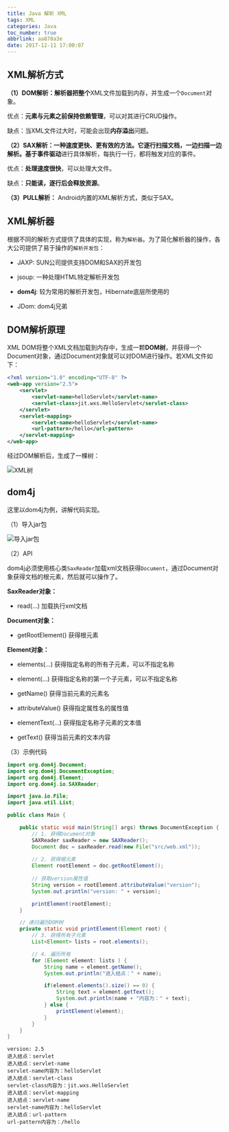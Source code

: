 ```yaml
---
title: Java 解析 XML
tags: XML
categories: Java
toc_number: true
abbrlink: aa870a3e
date: 2017-12-11 17:00:07
---
```


## XML解析方式

**（1）DOM解析：**解析器把**整个**XML文件加载到内存，并生成一个`Document`对象。

优点：**元素与元素之前保持依赖管理**，可以对其进行CRUD操作。

缺点：当XML文件过大时，可能会出现**内存溢出**问题。

**（2）SAX解析：**一种速度更快、更有效的方法。它逐行扫描文档，一边扫描一边解析。基于**事件驱动**进行具体解析，每执行一行，都将触发对应的事件。

优点：**处理速度很快**，可以处理大文件。

缺点：**只能读，逐行后会释放资源**。

**（3）PULL解析：** Android内置的XML解析方式，类似于SAX。

## XML解析器

根据不同的解析方式提供了具体的实现，称为`解析器`。为了简化解析器的操作，各大公司提供了易于操作的`解析开发包`：

- JAXP: SUN公司提供支持DOM和SAX的开发包

- jsoup: 一种处理HTML特定解析开发包

- **dom4j**: 较为常用的解析开发包，Hibernate底层所使用的

- JDom: dom4j兄弟

## DOM解析原理

XML DOM将整个XML文档加载到内存中，生成一颗**DOM树**，并获得一个Document对象，通过Document对象就可以对DOM进行操作。若XML文件如下：

```xml
<?xml version="1.0" encoding="UTF-8" ?>
<web-app version="2.5">
    <servlet>
        <servlet-name>helloServlet</servlet-name>
        <servlet-class>jit.wxs.HelloServlet</servlet-class>
    </servlet>
    <servlet-mapping>
        <servlet-name>helloServlet</servlet-name>
        <url-pattern>/hello</url-pattern>
    </servlet-mapping>
</web-app>
```

经过DOM解析后，生成了一棵树：

![XML树](https://cdn.jsdelivr.net/gh/jitwxs/cdn/blog/posts/201712/20171211161640833.png)

## dom4j

这里以dom4j为例，讲解代码实现。

（1）导入jar包

![导入jar包](https://cdn.jsdelivr.net/gh/jitwxs/cdn/blog/posts/201712/20171211162043978.png)

（2）API

dom4j必须使用核心类`SaxReader`加载xml文档获得`Document`，通过Document对象获得文档的根元素，然后就可以操作了。

**SaxReader对象：**

- read(...) 加载执行xml文档

**Document对象：**

- getRootElement() 获得根元素

**Element对象：**

- elements(...) 获得指定名称的所有子元素，可以不指定名称

- element(...) 获得指定名称的第一个子元素，可以不指定名称

- getName() 获得当前元素的元素名

- attributeValue() 获得指定属性名的属性值

- elementText(...) 获得指定名称子元素的文本值

- getText() 获得当前元素的文本内容

（3）示例代码

```java
import org.dom4j.Document;
import org.dom4j.DocumentException;
import org.dom4j.Element;
import org.dom4j.io.SAXReader;

import java.io.File;
import java.util.List;

public class Main {

    public static void main(String[] args) throws DocumentException {
        // 1. 获得Document对象
        SAXReader saxReader = new SAXReader();
        Document doc = saxReader.read(new File("src/web.xml"));
        
        // 2. 获得根元素
        Element rootElement = doc.getRootElement();
        
        // 获取version属性值
        String version = rootElement.attributeValue("version");
        System.out.println("version: " + version);

        printElement(rootElement);
    }

    // 递归遍历DOM树
    private static void printElement(Element root) {
        // 3. 获得所有子元素
        List<Element> lists = root.elements();

        // 4. 遍历所有
        for (Element element: lists ) {
            String name = element.getName();
            System.out.println("进入结点：" + name);

            if(element.elements().size() == 0) {
                String text = element.getText();
                System.out.println(name + "内容为：" + text);
            } else {
                printElement(element);
            }
        }
    }
}
```

```
version: 2.5
进入结点：servlet
进入结点：servlet-name
servlet-name内容为：helloServlet
进入结点：servlet-class
servlet-class内容为：jit.wxs.HelloServlet
进入结点：servlet-mapping
进入结点：servlet-name
servlet-name内容为：helloServlet
进入结点：url-pattern
url-pattern内容为：/hello
```
